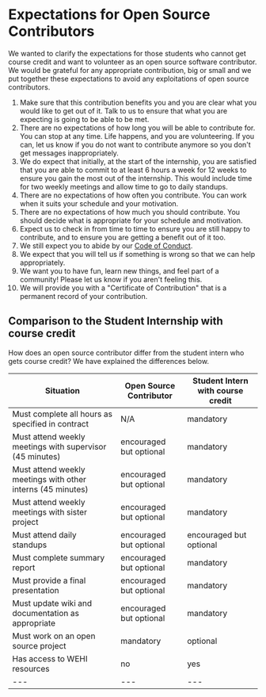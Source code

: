 # Expectations for Open Source Contributors

We wanted to clarify the expectations for those students who cannot get course credit and want to volunteer as an open source software contributor. We would be grateful for any appropriate contribution, big or small and we put together these expectations to avoid any exploitations of open source contributors.

1. Make sure that this contribution benefits you and you are clear what you would like to get out of it. Talk to us to ensure that what you are expecting is going to be able to be met. 
2. There are no expectations of how long you will be able to contribute for. You can stop at any time. Life happens, and you are volunteering. If you can, let us know if you do not want to contribute anymore so you don't get messages inappropriately.
3. We do expect that initially, at the start of the internship, you are satisfied that you are able to commit to at least 6 hours a week for 12 weeks to ensure you gain the most out of the internship. This would include time for two weekly meetings and allow time to go to daily standups.
4. There are no expectations of how often you contribute. You can work when it suits your schedule and your motivation.
5. There are no expectations of how much you should contribute. You should decide what is appropriate for your schedule and motivation.
6. Expect us to check in from time to time to ensure you are still happy to contribute, and to ensure you are getting a benefit out of it too.
7. We still expect you to abide by our [Code of Conduct](https://wehi-researchcomputing.github.io/code-of-conduct).
8. We expect that you will tell us if something is wrong so that we can help appropriately.
9. We want you to have fun, learn new things, and feel part of a community! Please let us know if you aren't feeling this.
10. We will provide you with a "Certificate of Contribution" that is a permanent record of your contribution.

## Comparison to the Student Internship with course credit

How does an open source contributor differ from the student intern who gets course credit? We have explained the differences below. 

| Situation | Open Source Contributor | Student Intern with course credit |
| --- | --- | --- |
| Must complete all hours as specified in contract | N/A | mandatory |
| Must attend weekly meetings with supervisor (45 minutes) | encouraged but optional | mandatory |
| Must attend weekly meetings with other interns (45 minutes) | encouraged but optional | mandatory |
| Must attend weekly meetings with sister project | encouraged but optional | mandatory |
| Must attend daily standups | encouraged but optional | encouraged but optional |
| Must complete summary report | encouraged but optional | mandatory |
| Must provide a final presentation | encouraged but optional | mandatory |
| Must update wiki and documentation as appropriate | encouraged but optional | mandatory |
| Must work on an open source project | mandatory | optional |
| Has access to WEHI resources | no | yes |
| --- | --- | --- |

